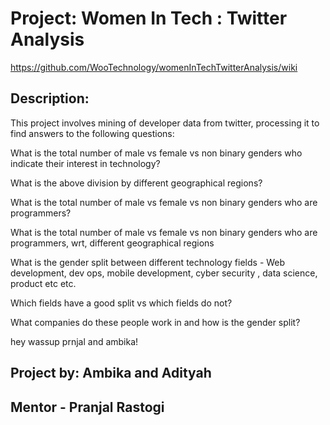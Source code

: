 # Project: Women In Tech : Twitter Analysis
https://github.com/WooTechnology/womenInTechTwitterAnalysis/wiki
## Description:

This project involves mining of developer data from twitter, processing it to find answers to the following questions:

What is the total number of male vs female vs non binary genders who indicate their interest in technology?

What is the above division by different geographical regions?

What is the total number of male vs female vs non binary genders who are programmers?

What is the total number of male vs female vs non binary genders who are programmers, wrt, different geographical regions

What is the gender split between different technology fields - Web development, dev ops, mobile development, cyber security , data science, product etc etc.

Which fields have a good split vs which fields do not?

What companies do these people work in and how is the gender split?

hey wassup prnjal and ambika!

## Project by: Ambika and Adityah
## Mentor - Pranjal Rastogi
